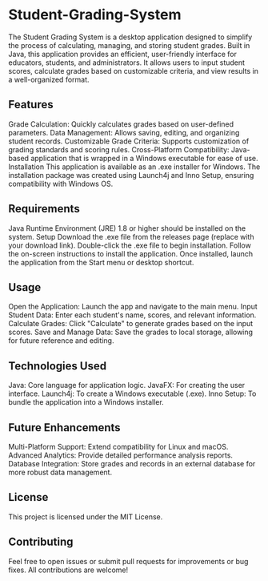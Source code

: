 # Student-Grading-System
The Student Grading System is a desktop application designed to simplify the process of calculating, managing, and storing student grades. Built in Java, this application provides an efficient, user-friendly interface for educators, students, and administrators. It allows users to input student scores, calculate grades based on customizable criteria, and view results in a well-organized format.

## Features
 Grade Calculation: Quickly calculates grades based on user-defined parameters.
 Data Management: Allows saving, editing, and organizing student records.
 Customizable Grade Criteria: Supports customization of grading standards and scoring rules.
 Cross-Platform Compatibility: Java-based application that is wrapped in a Windows executable for ease of use.
 Installation
 This application is available as an .exe installer for Windows. The installation package was created using Launch4j and Inno Setup, ensuring compatibility with Windows OS.

## Requirements
Java Runtime Environment (JRE) 1.8 or higher should be installed on the system.
Setup
Download the .exe file from the releases page (replace with your download link).
Double-click the .exe file to begin installation.
Follow the on-screen instructions to install the application.
Once installed, launch the application from the Start menu or desktop shortcut.
## Usage
Open the Application: Launch the app and navigate to the main menu.
Input Student Data: Enter each student's name, scores, and relevant information.
Calculate Grades: Click "Calculate" to generate grades based on the input scores.
Save and Manage Data: Save the grades to local storage, allowing for future reference and editing.
## Technologies Used
Java: Core language for application logic.
JavaFX: For creating the user interface.
Launch4j: To create a Windows executable (.exe).
Inno Setup: To bundle the application into a Windows installer.
## Future Enhancements
Multi-Platform Support: Extend compatibility for Linux and macOS.
Advanced Analytics: Provide detailed performance analysis reports.
Database Integration: Store grades and records in an external database for more robust data management.
## License
This project is licensed under the MIT License.

## Contributing
Feel free to open issues or submit pull requests for improvements or bug fixes. All contributions are welcome!
